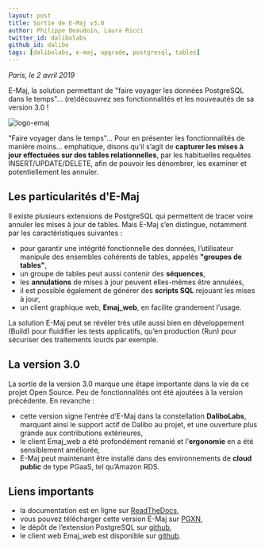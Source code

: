 ```yaml
---
layout: post
title: Sortie de E-Maj v3.0
author: Philippe Beaudoin, Laura Ricci
twitter_id: dalibolabs
github_id: dalibo
tags: [dalibolabs, e-maj, upgrade, postgresql, tables]
---
```


*Paris, le 2 avril 2019*

E-Maj, la solution permettant de "faire voyager les données PostgreSQL dans le temps"... (re)découvrez ses fonctionnalités et les nouveautés de sa version 3.0 !

<!--MORE-->

![logo-emaj](https://raw.githubusercontent.com/dalibo/blog/article_e-maj_v3/img/E-Maj_H_couleur.png)

"Faire voyager dans le temps"... Pour en présenter les fonctionnalités de manière moins… emphatique, disons qu’il s’agit de **capturer les mises à jour effectuées sur des tables relationnelles**, par les habituelles requêtes INSERT/UPDATE/DELETE, afin de pouvoir les dénombrer, les examiner et potentiellement les annuler.
      
## Les particularités d'E-Maj

Il existe plusieurs extensions de PostgreSQL qui permettent de tracer voire annuler les mises à jour de tables. 
Mais E-Maj s’en distingue, notamment par les caractéristiques suivantes :
  * pour garantir une intégrité fonctionnelle des données, l’utilisateur manipule des ensembles cohérents de tables, appelés **"groupes de tables"**,
  * un groupe de tables peut aussi contenir des **séquences**,
  * les **annulations** de mises à jour peuvent elles-mêmes être annulées,
  * il est possible également de générer des **scripts SQL** rejouant les mises à jour,
  * un client graphique web, **Emaj_web**, en facilite grandement l’usage.

La solution E-Maj peut se révéler très utile aussi bien en développement (Build) pour fluidifier les tests applicatifs, qu’en production (Run) pour sécuriser des traitements lourds par exemple.

## La version 3.0

La sortie de la version 3.0 marque une étape importante dans la vie de ce projet Open Source. 
Peu de fonctionnalités ont été ajoutées à la version précédente. En revanche :
  * cette version signe l’entrée d’E-Maj dans la constellation **DaliboLabs**, marquant ainsi le support actif de Dalibo au projet, et une ouverture plus grande aux contributions extérieures,
  * le client Emaj_web a été profondément remanié et l’**ergonomie** en a été sensiblement améliorée,
  * E-Maj peut maintenant être installé dans des environnements de **cloud public** de type PGaaS, tel qu’Amazon RDS.
  
## Liens importants
    
 * la documentation est en ligne sur [ReadTheDocs](http://emaj.readthedocs.io/fr/latest/),
 * vous pouvez télécharger cette version E-Maj sur [PGXN](http://pgxn.org/dist/e-maj/),
 * le dépôt de l’extension PostgreSQL sur [github](https://github.com/dalibo/emaj),
 * le client web Emaj_web est disponible sur [github](https://github.com/dalibo/emaj_web).
